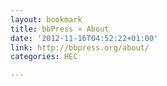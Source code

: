 ```yaml
---
layout: bookmark
title: bbPress » About
date: '2012-11-16T04:52:22+01:00'
link: http://bbpress.org/about/
categories: HEC

---
```

